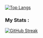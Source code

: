 [![Top Langs](https://github-readme-stats.vercel.app/api/top-langs/?username=kingraphaii&layout=compact&theme=transparent)](https://github.com/anuraghazra/github-readme-stats)

### My Stats :
[![GitHub Streak](https://streak-stats.demolab.com?user=kingraphaii&theme=transparent&border_radius=8.3&card_width=612)](https://git.io/streak-stats)
